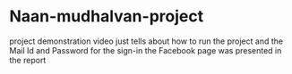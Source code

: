 # Naan-mudhalvan-project
project demonstration video just tells about how to run the project and the Mail Id and Password for the sign-in the Facebook page was presented in the report
